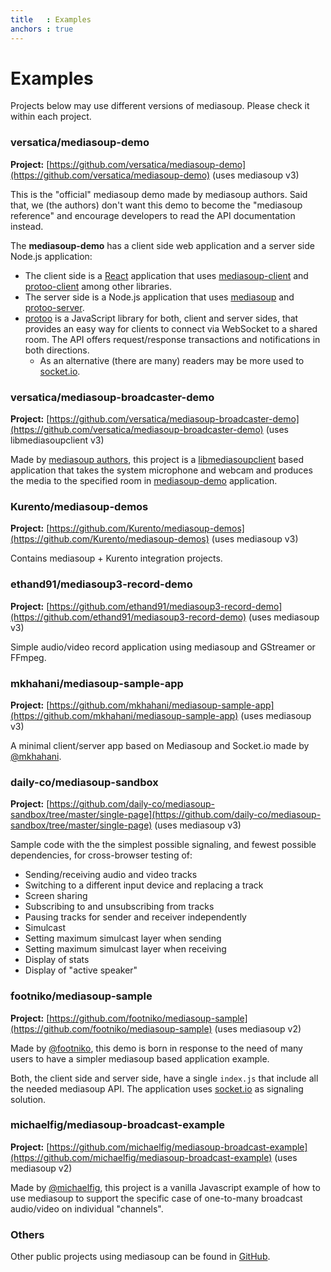 ```yaml
---
title   : Examples
anchors : true
---
```



# Examples

<div markdown="1" class="note">
Projects below may use different versions of mediasoup. Please check it within each project.
</div>


### versatica/mediasoup-demo

**Project:** [https://github.com/versatica/mediasoup-demo](https://github.com/versatica/mediasoup-demo) (uses mediasoup v3)

This is the "official" mediasoup demo made by mediasoup authors. Said that, we (the authors) don't want this demo to become the "mediasoup reference" and encourage developers to read the API documentation instead.

The **mediasoup-demo** has a client side web application and a server side Node.js application:

* The client side is a [React](https://reactjs.org) application that uses [mediasoup-client](https://github.com/versatica/mediasoup-client) and [protoo-client](https://www.npmjs.com/package/protoo-client) among other libraries.
* The server side is a Node.js application that uses [mediasoup](https://github.com/versatica/mediasoup) and [protoo-server](https://www.npmjs.com/package/protoo-server).
* [protoo](https://protoojs.org) is a JavaScript library for both, client and server sides, that provides an easy way for clients to connect via WebSocket to a shared room. The API offers request/response transactions and notifications in both directions.
  - As an alternative (there are many) readers may be more used to [socket.io](https://socket.io).


### versatica/mediasoup-broadcaster-demo

**Project:** [https://github.com/versatica/mediasoup-broadcaster-demo](https://github.com/versatica/mediasoup-broadcaster-demo) (uses libmediasoupclient v3)

Made by [mediasoup authors](https://github.com/versatica), this project is a
[libmediasoupclient](https://github.com/versatica/libmediasoupclient/) based application that takes the system microphone and webcam and produces the media to the specified room in [mediasoup-demo](https://github.com/versatica/mediasoup-demo/) application.


### Kurento/mediasoup-demos

**Project:** [https://github.com/Kurento/mediasoup-demos](https://github.com/Kurento/mediasoup-demos) (uses mediasoup v3)

Contains mediasoup + Kurento integration projects.


### ethand91/mediasoup3-record-demo

**Project:** [https://github.com/ethand91/mediasoup3-record-demo](https://github.com/ethand91/mediasoup3-record-demo) (uses mediasoup v3)

Simple audio/video record application using mediasoup and GStreamer or FFmpeg.


### mkhahani/mediasoup-sample-app

**Project:** [https://github.com/mkhahani/mediasoup-sample-app](https://github.com/mkhahani/mediasoup-sample-app) (uses mediasoup v3)

A minimal client/server app based on Mediasoup and Socket.io made by [@mkhahani](https://github.com/mkhahani).


### daily-co/mediasoup-sandbox

**Project:** [https://github.com/daily-co/mediasoup-sandbox/tree/master/single-page](https://github.com/daily-co/mediasoup-sandbox/tree/master/single-page) (uses mediasoup v3)

Sample code with the the simplest possible signaling, and fewest possible dependencies, for cross-browser testing of:

* Sending/receiving audio and video tracks
* Switching to a different input device and replacing a track
* Screen sharing
* Subscribing to and unsubscribing from tracks
* Pausing tracks for sender and receiver independently
* Simulcast
* Setting maximum simulcast layer when sending
* Setting maximum simulcast layer when receiving
* Display of stats
* Display of "active speaker"


### footniko/mediasoup-sample

**Project:** [https://github.com/footniko/mediasoup-sample](https://github.com/footniko/mediasoup-sample) (uses mediasoup v2)

Made by [@footniko](https://github.com/footniko), this demo is born in response to the need of many users to have a simpler mediasoup based application example.

Both, the client side and server side, have a single `index.js` that include all the needed mediasoup API. The application uses [socket.io](https://socket.io) as signaling solution.


### michaelfig/mediasoup-broadcast-example

**Project:** [https://github.com/michaelfig/mediasoup-broadcast-example](https://github.com/michaelfig/mediasoup-broadcast-example) (uses mediasoup v2)

Made by [@michaelfig](https://github.com/michaelfig), this project is a vanilla Javascript example of how to use mediasoup to support the specific case of one-to-many broadcast audio/video on individual "channels".


### Others

Other public projects using mediasoup can be found in [GitHub](https://github.com/versatica/mediasoup/network/dependents).

